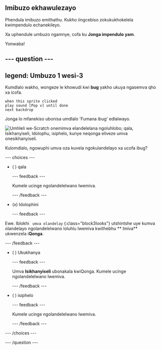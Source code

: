 ## Imibuzo ekhawulezayo

Phendula imibuzo emithathu. Kukho iingcebiso zokukukhokelela kwimpendulo echanekileyo.

Xa uphendule umbuzo ngamnye, cofa ku **Jonga impendulo yam**.

Yonwaba!

--- question ---
---
legend: Umbuzo 1 wesi-3
---

Kumdlalo wakho, wongeze le khowudi kwi **bug** yakho ukuya ngasemva qho xa icofa.

```blocks3
when this sprite clicked
play sound [Pop v] until done
next backdrop
```

Jonga lo mfanekiso ubonisa umdlalo 'Fumana ibug' edlalwayo.

![Umhleli we-Scratch onemimva elandelelana ngoluhlobo; qala, Isikhanyiseli, Idolophu, isiphelo, kunye neqonga eliveze umva onesikhanyiseli.](images/quiz1-backdrops.png)

Kulomdlalo, ngowuphi umva oza kuvela ngokulandelayo xa ucofa ibug?

--- choices ---

- ( ) qala

  --- feedback ---

  Kumele ucinge ngolandelelwano lwemiva.

  --- /feedback ---

- (x) Idolophini

  --- feedback ---

Ewe. Iblokhi ` umva olandelay` {:class="block3looks"} utshintshe uye kumva olandelayo ngolandelelwano loluhlu lwemiva kwithebhu ** Imiva** ukwenzela i**Qonga**.

--- /feedback ---

- ( ) Ukukhanya

  --- feedback ---

  Umva **Isikhanyiseli** ubonakala kwiQonga. Kumele ucinge ngolandelelwano lwemiva.

  --- /feedback ---

- ( ) isiphelo

  --- feedback ---

  Kumele ucinge ngolandelelwano lwemiva.

  --- /feedback ---

--- /choices ---

--- /question ---
